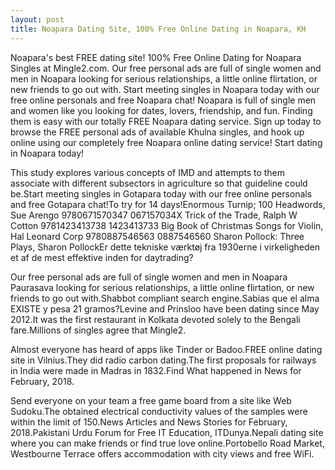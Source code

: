 ```yaml
---
layout: post
title: Noapara Dating Site, 100% Free Online Dating in Noapara, KH
---
```


Noapara's best FREE dating site! 100% Free Online Dating for Noapara Singles at Mingle2.com. Our free personal ads are full of single women and men in Noapara looking for serious relationships, a little online flirtation, or new friends to go out with. Start meeting singles in Noapara today with our free online personals and free Noapara chat! Noapara is full of single men and women like you looking for dates, lovers, friendship, and fun. Finding them is easy with our totally FREE Noapara dating service. Sign up today to browse the FREE personal ads of available Khulna singles, and hook up online using our completely free Noapara online dating service! Start dating in Noapara today!


This study explores various concepts of IMD and attempts to them associate with different subsectors in agriculture so that guideline could be.Start meeting singles in Gotapara today with our free online personals and free Gotapara chat!To try for 14 days!Enormous Turnip; 100 Headwords, Sue Arengo 9780671570347 067157034X Trick of the Trade, Ralph W Cotton 9781423413738 1423413733 Big Book of Christmas Songs for Violin, Hal Leonard Corp 9780887546563 0887546560 Sharon Pollock: Three Plays, Sharon PollockEr dette tekniske værktøj fra 1930erne i virkeligheden et af de mest effektive inden for daytrading?




Our free personal ads are full of single women and men in Noapara Paurasava looking for serious relationships, a little online flirtation, or new friends to go out with.Shabbot compliant search engine.Sabias que el alma EXISTE y pesa 21 gramos?Levine and Prinsloo have been dating since May 2012.It was the first restaurant in Kolkata devoted solely to the Bengali fare.Millions of singles agree that Mingle2.




Almost everyone has heard of apps like Tinder or Badoo.FREE online dating site in Vilnius.They did radio carbon dating.The first proposals for railways in India were made in Madras in 1832.Find What happened in News for February, 2018.




Send everyone on your team a free game board from a site like Web Sudoku.The obtained electrical conductivity values of the samples were within the limit of 150.News Articles and News Stories for February, 2018.Pakistani Urdu Forum for Free IT Education, ITDunya.Nepali dating site where you can make friends or find true love online.Portobello Road Market, Westbourne Terrace offers accommodation with city views and free WiFi.




